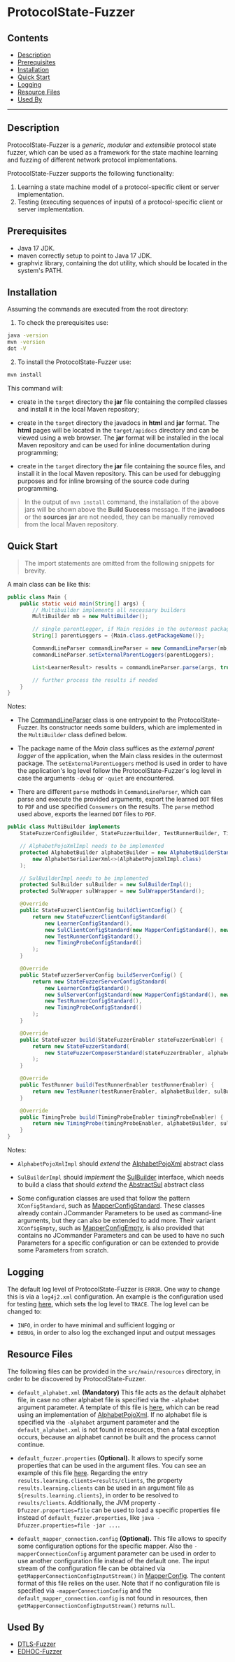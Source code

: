 # ProtocolState-Fuzzer
## Contents

* [Description](#description)
* [Prerequisites](#prerequisites)
* [Installation](#installation)
* [Quick Start](#quick-start)
* [Logging](#logging)
* [Resource Files](#resource-files)
* [Used By](#used-by)
--------

## Description

ProtocolState-Fuzzer is a _generic_, _modular_ and _extensible_ protocol state fuzzer,
which can be used as a framework for the state machine learning and fuzzing of
different network protocol implementations.

ProtocolState-Fuzzer supports the following functionality:

1. Learning a state machine model of a protocol-specific client or server implementation.
2. Testing (executing sequences of inputs) of a protocol-specific client or server implementation.

## Prerequisites

* Java 17 JDK.
* maven correctly setup to point to Java 17 JDK.
* graphviz library, containing the dot utility, which should be located in the system's PATH.

## Installation

Assuming the commands are executed from the root directory:

1. To check the prerequisites use:
```bash
java -version
mvn -version
dot -V
```

2. To install the ProtocolState-Fuzzer use:
```bash
mvn install
```
This command will:

* create in the `target` directory the **jar** file containing the compiled
  classes and install it in the local Maven repository;

* create in the `target` directory the javadocs in **html** and **jar** format.
  The **html** pages will be located in the `target/apidocs` directory and can
  be viewed using a web browser. The **jar** format will be installed in the
  local Maven repository and can be used for inline documentation during
  programming;

* create in the `target` directory the **jar** file containing the source files,
  and install it in the local Maven repository. This can be used for debugging
  purposes and for inline browsing of the source code during programming.

> In the output of `mvn install` command, the installation of the above jars
  will be shown above the **Build Success** message. If the **javadocs** or the
  **sources** **jar** are not needed, they can be manually removed from the
  local Maven repository.

## Quick Start

> The import statements are omitted from the following snippets for brevity.

A main class can be like this:
```java
public class Main {
    public static void main(String[] args) {
        // Multibuilder implements all necessary builders
        MultiBuilder mb = new MultiBuilder();

        // single parentLogger, if Main resides in the outermost package
        String[] parentLoggers = {Main.class.getPackageName()};

        CommandLineParser commandLineParser = new CommandLineParser(mb, mb, mb, mb);
        commandLineParser.setExternalParentLoggers(parentLoggers);

        List<LearnerResult> results = commandLineParser.parse(args, true);

        // further process the results if needed
    }
}
```

Notes:

* The [CommandLineParser](src/main/java/com/github/protocolfuzzing/protocolstatefuzzer/entrypoints/CommandLineParser.java)
  class is one entrypoint to the ProtocolState-Fuzzer. Its constructor needs some builders,
  which are implemented in the `MultiBuilder` class defined below.

* The package name of the *Main* class suffices as the *external parent logger* of the
  application, when the Main class resides in the outermost package. The `setExternalParentLoggers`
  method is used in order to have the application's log level follow the ProtocolState-Fuzzer's
  log level in case the arguments `-debug` or `-quiet` are encountered.

* There are different `parse` methods in `CommandLineParser`, which can parse
  and execute the provided arguments, export the learned `DOT` files to `PDF` and
  use specified `Consumers` on the results. The `parse` method used above, exports the
  learned `DOT` files to `PDF`.

```java
public class MultiBuilder implements
    StateFuzzerConfigBuilder, StateFuzzerBuilder, TestRunnerBuilder, TimingProbeBuilder {

    // AlphabetPojoXmlImpl needs to be implemented
    protected AlphabetBuilder alphabetBuilder = new AlphabetBuilderStandard(
        new AlphabetSerializerXml<>(AlphabetPojoXmlImpl.class)
    );

    // SulBuilderImpl needs to be implemented
    protected SulBuilder sulBuilder = new SulBuilderImpl();
    protected SulWrapper sulWrapper = new SulWrapperStandard();

    @Override
    public StateFuzzerClientConfig buildClientConfig() {
        return new StateFuzzerClientConfigStandard(
            new LearnerConfigStandard(),
            new SulClientConfigStandard(new MapperConfigStandard(), new SulAdapterConfigStandard()),
            new TestRunnerConfigStandard(),
            new TimingProbeConfigStandard()
        );
    }

    @Override
    public StateFuzzerServerConfig buildServerConfig() {
        return new StateFuzzerServerConfigStandard(
            new LearnerConfigStandard(),
            new SulServerConfigStandard(new MapperConfigStandard(), new SulAdapterConfigStandard()),
            new TestRunnerConfigStandard(),
            new TimingProbeConfigStandard()
        );
    }

    @Override
    public StateFuzzer build(StateFuzzerEnabler stateFuzzerEnabler) {
        return new StateFuzzerStandard(
            new StateFuzzerComposerStandard(stateFuzzerEnabler, alphabetBuilder, sulBuilder, sulWrapper).initialize()
        );
    }

    @Override
    public TestRunner build(TestRunnerEnabler testRunnerEnabler) {
        return new TestRunner(testRunnerEnabler, alphabetBuilder, sulBuilder, sulWrapper).initialize();
    }

    @Override
    public TimingProbe build(TimingProbeEnabler timingProbeEnabler) {
        return new TimingProbe(timingProbeEnabler, alphabetBuilder, sulBuilder, sulWrapper).initialize();
    }
}
```

Notes:

* `AlphabetPojoXmlImpl` should *extend* the
  [AlphabetPojoXml](src/main/java/com/github/protocolfuzzing/protocolstatefuzzer/components/learner/alphabet/xml/AlphabetPojoXml.java) abstract class

* `SulBuilderImpl` should *implement* the
  [SulBuilder](src/main/java/com/github/protocolfuzzing/protocolstatefuzzer/components/sul/core/SulBuilder.java) interface,
  which needs to build a class that should *extend* the
  [AbstractSul](src/main/java/com/github/protocolfuzzing/protocolstatefuzzer/components/sul/core/AbstractSul.java) abstract class

* Some configuration classes are used that follow the pattern `XConfigStandard`, such as
  [MapperConfigStandard](src/main/java/com/github/protocolfuzzing/protocolstatefuzzer/components/sul/mapper/config/MapperConfigStandard.java).
  These classes already contain JCommander Parameters to be used as command-line arguments,
  but they can also be extended to add more. Their variant `XConfigEmpty`, such as
  [MapperConfigEmpty](src/main/java/com/github/protocolfuzzing/protocolstatefuzzer/components/sul/mapper/config/MapperConfigEmpty.java),
  is also provided that contains no JCommander Parameters and can be used to have
  no such Parameters for a specific configuration or can be extended to provide
  some Parameters from scratch.

## Logging

The default log level of ProtocolState-Fuzzer is `ERROR`. One way to change this is
via a `log4j2.xml` configuration. An example is the configuration used for testing
[here](src/test/resources/log4j2.xml), which sets the log level to `TRACE`.
The log level can be changed to:

* `INFO`, in order to have minimal and sufficient logging or
* `DEBUG`, in order to also log the exchanged input and output messages


## Resource Files

The following files can be provided in the `src/main/resources` directory, in
order to be discovered by ProtocolState-Fuzzer.

* `default_alphabet.xml` **(Mandatory)** This file acts as the default alphabet
  file, in case no other alphabet file is specified via the `-alphabet` argument
  parameter. A template of this file is [here](src/test/resources/default_alphabet.xml),
  which can be read using an implementation of
  [AlphabetPojoXml](src/main/java/com/github/protocolfuzzing/protocolstatefuzzer/components/learner/alphabet/xml/AlphabetPojoXml.java).
  If no alphabet file is specified via the `-alphabet` argument parameter and the
  `default_alphabet.xml` is not found in resources, then a fatal exception occurs,
  because an alphabet cannot be built and the process cannot continue.

* `default_fuzzer.properties` **(Optional).** It allows to specify some properties
  that can be used in the argument files. You can see an example of this file
  [here](src/test/resources/default_fuzzer.properties).
  Regarding the entry `results.learning.clients=results/clients`, the property
  `results.learning.clients` can be used in an argument file as `${results.learning.clients}`,
  in order to be resolved to `results/clients`. Additionally, the JVM property
  `-Dfuzzer.properties=file` can be used to load a specific properties file instead
  of `default_fuzzer.properties`, like `java -Dfuzzer.properties=file -jar ...`.

* `default_mapper_connection.config` **(Optional).** This file allows to specify
  some configuration options for the specific mapper. Also the `-mapperConnectionConfig`
  argument parameter can be used in order to use another configuration file instead
  of the default one. The input stream of the configuration file can be obtained
  via `getMapperConnectionConfigInputStream()`
  in [MapperConfig](src/main/java/com/github/protocolfuzzing/protocolstatefuzzer/components/sul/mapper/config/MapperConfig.java).
  The content format of this file relies on the user. Note that if no configuration
  file is specified via `-mapperConnectionConfig` and the `default_mapper_connection.config`
  is not found in resources, then `getMapperConnectionConfigInputStream()` returns `null`.

## Used By

* [DTLS-Fuzzer](https://github.com/assist-project/dtls-fuzzer)
* [EDHOC-Fuzzer](https://github.com/protocol-fuzzing/edhoc-fuzzer)
